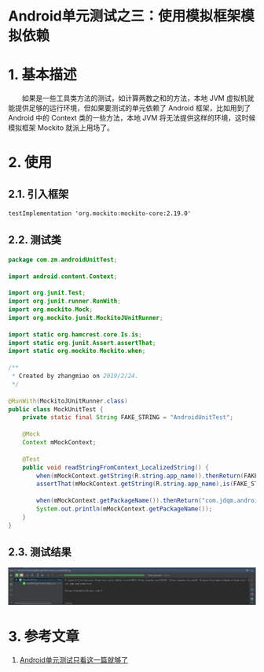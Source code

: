 # Android单元测试之三：使用模拟框架模拟依赖

# 1. 基本描述

　　如果是一些工具类方法的测试，如计算两数之和的方法，本地 JVM 虚拟机就能提供足够的运行环境，但如果要测试的单元依赖了 Android 框架，比如用到了 Android 中的 Context 类的一些方法，本地 JVM 将无法提供这样的环境，这时候模拟框架 Mockito 就派上用场了。
# 2. 使用

## 2.1. 引入框架

```xml
testImplementation 'org.mockito:mockito-core:2.19.0'
```

## 2.2. 测试类

```java
package com.zm.androidUnitTest;

import android.content.Context;

import org.junit.Test;
import org.junit.runner.RunWith;
import org.mockito.Mock;
import org.mockito.junit.MockitoJUnitRunner;

import static org.hamcrest.core.Is.is;
import static org.junit.Assert.assertThat;
import static org.mockito.Mockito.when;

/**
 * Created by zhangmiao on 2019/2/24.
 */

@RunWith(MockitoJUnitRunner.class)
public class MockUnitTest {
    private static final String FAKE_STRING = "AndroidUnitTest";

    @Mock
    Context mMockContext;

    @Test
    public void readStringFromContext_LocalizedString() {
        when(mMockContext.getString(R.string.app_name)).thenReturn(FAKE_STRING);
        assertThat(mMockContext.getString(R.string.app_name),is(FAKE_STRING));

        when(mMockContext.getPackageName()).thenReturn("com.jdqm.androidunittest");
        System.out.println(mMockContext.getPackageName());
    }
}
```

## 2.3. 测试结果

![](image/context_test.png)

# 3. 参考文章

1. [Android单元测试只看这一篇就够了](https://www.jianshu.com/p/aa51a3e007e2)

